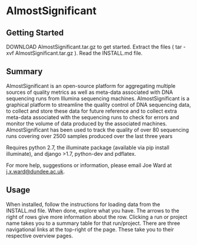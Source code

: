
AlmostSignificant
=====

Getting Started
----
DOWNLOAD AlmostSignificant.tar.gz to get started. 
Extract the files ( tar -xvf AlmostSignificant.tar.gz ).
Read the INSTALL.md file.

Summary
----
AlmostSignificant is an open-source platform for aggregating multiple sources of quality metrics as well as meta-data associated with DNA sequencing runs from Illumina sequencing machines. 
AlmostSignificant is a graphical platform to streamline the quality control of DNA sequencing data, to collect and store these data for future reference and to collect extra meta-data associated with the sequencing runs to check for errors and monitor the volume of data produced by the associated machines. 
AlmostSignificant has been used to track the quality of over 80 sequencing runs covering over 2500 samples produced over the last three years

Requires python 2.7, the illuminate package (available via pip install illuminate), and django >1.7, python-dev and pdflatex. 

For more help, suggestions or information, please email Joe Ward at j.x.ward@dundee.ac.uk.

Usage
----
When installed, follow the instructions for loading data from the INSTALL.md file.
When done, explore what you have. The arrows to the right of rows give more information about the row.
Clicking a run or project name takes you to a summary table for that run/project.
There are three navigational links at the top-right of the page. These take you to their respective overview pages.
